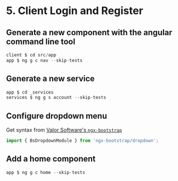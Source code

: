 # 5. Client Login and Register

## Generate a new component with the angular command line tool
```s
client $ cd src/app
app $ ng g c nav --skip-tests
```

## Generate a new service
```s
app $ cd _services
services $ ng g s account --skip-tests
```

## Configure dropdown menu
Get syntax from [Valor Software's `ngx-bootstrap`](https://valor-software.com/ngx-bootstrap/old/7.1.2/#/dropdowns)
```ts
import { BsDropdownModule } from 'ngx-bootstrap/dropdown';
```

## Add a home component
```s
app $ ng g c home --skip-tests
```
